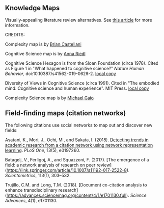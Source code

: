 ## Knowledge Maps

Visually-appealing literature review alternatives. See [this article](https://blogs.lse.ac.uk/impactofsocialsciences/2019/05/14/the-death-of-the-literature-review-and-the-rise-of-the-dynamic-knowledge-map/) for more information. 

CREDITS:

Complexity map is by [Brian Castellani](https://www.art-sciencefactory.com/briancastellani.html)

Cognitive Science map is by [Anna Riedl](http://www.riedlanna.com/cognitivesciencemap.html)

Cognitive Science Hexagon is from the Sloan Foundation (circa 1978). Cited as Figure 1 in "What happened to cognitive science?" _Nature Human Behavior_, doi:10.10387/s41562-019-0626-2. [local copy](https://github.com/Orthogonal-Research-Lab/Knowledge-Maps/blob/master/Cognitive%20Science/cogsci-hexagon.png)

Diversity of Views in Cognitive Science (circa 1991). Cited in "The embodied mind: Cognitive science and human experience". MIT Press. [local copy](https://github.com/Orthogonal-Research-Lab/Knowledge-Maps/blob/master/Cognitive%20Science/diversity-of-views-in-cogsci.png)

Complexity Science map is by [Michael Gaio](https://thehomunculus.wordpress.com/2009/12/07/cognitive-science-3d-mind-map/)

## Field-finding maps (citation networks)  

The following citations use social networks to map out and discover new fields:  

Asatani, K., Mori, J., Ochi, M., and Sakata, I. (2018). [Detecting trends in academic research from a citation network using network representation learning](https://doi.org/10.1371/journal.pone.0197260). _PLoS One_, 13(5), e0197260. 

Batagelj, V., Ferligoj, A., and Squazzoni, F. (2017). [The emergence of a field: a network analysis of research on peer review]
(https://link.springer.com/article/10.1007/s11192-017-2522-8). _Scientometrics_, 113(1), 303–532.  

Trujillo, C.M. and Long, T.M. (2018). [Document co-citation analysis to enhance transdisciplinary research] (https://advances.sciencemag.org/content/4/1/e1701130.full). _Science Advances_, 4(1), e1701130.



